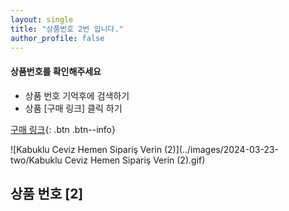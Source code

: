 ```yaml
---
layout: single
title: "상품번호 2번 입니다."
author_profile: false
---
```




<div class="notice--info">
<h4> 상품번호를 확인해주세요 </h4>
<ul>
    <li> 상품 번호 기억후에 검색하기 </li>
    <li> 상품 [구매 링크] 클릭 하기 </li>
</ul>
</div>


[구매 링크](https://link.coupang.com/a/bvdMiA){: .btn .btn--info}



![Kabuklu Ceviz   Hemen Sipariş Verin (2)](../images/2024-03-23-two/Kabuklu Ceviz   Hemen Sipariş Verin (2).gif)



## 상품 번호 [2]

